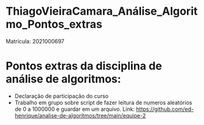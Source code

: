 # ThiagoVieiraCamara_Análise_Algoritmo_Pontos_extras
Matrícula: 2021000697

# Pontos extras da disciplina de análise de algoritmos:

* Declaração de participação do curso
* Trabalho em grupo sobre script de fazer leitura de numeros aleatórios de 0 a 1000000 e guardar em um arquivo. Link: https://github.com/ed-henrique/analise-de-algoritmos/tree/main/equipe-2
